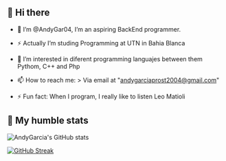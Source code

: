 ## 👋 Hi there
  - 🥀 I’m @AndyGar04, I’m an aspiring BackEnd programmer.
  - ⚡ Actually I’m studing Programming at UTN in Bahia Blanca
  - 👀 I’m interested in diferent programming languajes between them Pythom, C++ and Php

- 📫 How to reach me:
      >  Via email at "andygarciaprost2004@gmail.com"
  
- ⚡ Fun fact: When I program, I really like to listen Leo Matioli

<!---
AndyGar04/AndyGar04 is a ✨ special ✨ repository because its `README.md` (this file) appears on your GitHub profile.
You can click the Preview link to take a look at your changes.
--->


## 🌌 My humble stats

![AndyGarcia's GitHub stats](https://github-readme-stats.vercel.app/api?AndyGar04=anuraghazra&show_icons=true&theme=radical)

<a href="https://git.io/streak-stats"><img src="https://github-readme-streak-stats.herokuapp.com?user=AndyGar04&theme=dark&locale=es&date_format=M%20j%5B%2C%20Y%5D" alt="GitHub Streak" /></a>
